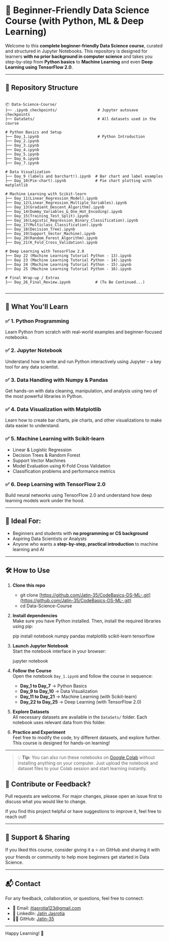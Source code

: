# 🌟 Beginner-Friendly Data Science Course (with Python, ML & Deep Learning)

Welcome to this **complete beginner-friendly Data Science course**, curated and structured in Jupyter Notebooks. This repository is designed for learners **with no prior background in computer science** and takes you step-by-step from **Python basics** to **Machine Learning** and even **Deep Learning using TensorFlow 2.0**.

---

## 📁 Repository Structure

```

📦 Data-Science-Course/
├── .ipynb_checkpoints/                  # Jupyter autosave checkpoints
├── DataSets/                            # All datasets used in the course

# Python Basics and Setup
├── Day_1.ipynb                          # Python Introduction
├── Day_2.ipynb
├── Day_3.ipynb
├── Day_4.ipynb
├── Day_5.ipynb
├── Day_6.ipynb
├── Day_7.ipynb

# Data Visualization
├── Day_9 (labels and barchart!).ipynb  # Bar chart and label examples
├── Day_10(Pie-chart).ipynb             # Pie chart plotting with matplotlib

# Machine Learning with Scikit-learn
├── Day_11(Linear_Regression_Model).ipynb
├── Day_12(Linear_Regression_Multiple_Variables).ipynb
├── Day_13(Gradient_Descent_Algorithm).ipynb
├── Day_14(Dummy_Variables_&_One_Hot_Encoding).ipynb
├── Day_15(Training_Test_Split).ipynb
├── Day_16(Logistic_Regression_Binary_Classification).ipynb
├── Day_17(Multiclass_Classification).ipynb
├── Day_18(Decision_Tree).ipynb
├── Day_19(Support_Vector_Machine).ipynb
├── Day_20(Random_Forest_Algorithm).ipynb
├── Day_21(K_Fold_Cross_Validation).ipynb

# Deep Learning with TensorFlow 2.0
├── Day 22 (Machine Learning Tutorial Python - 13).ipynb
├── Day 23 (Machine Learning Tutorial Python - 14).ipynb
├── Day 24 (Machine Learning Tutorial Python - 15).ipynb
├── Day 25 (Machine Learning Tutorial Python - 16).ipynb

# Final Wrap-up / Extras
├── Day_26_Final_Review.ipynb           # (To Be Continued...)


```


---

## 📘 What You'll Learn

### ✅ 1. **Python Programming**
Learn Python from scratch with real-world examples and beginner-focused notebooks.

### ✅ 2. **Jupyter Notebook**
Understand how to write and run Python interactively using Jupyter – a key tool for any data scientist.

### ✅ 3. **Data Handling with Numpy & Pandas**
Get hands-on with data cleaning, manipulation, and analysis using two of the most powerful libraries in Python.

### ✅ 4. **Data Visualization with Matplotlib**
Learn how to create bar charts, pie charts, and other visualizations to make data easier to understand.

### ✅ 5. **Machine Learning with Scikit-learn**
- Linear & Logistic Regression  
- Decision Trees & Random Forest  
- Support Vector Machines  
- Model Evaluation using K-Fold Cross Validation  
- Classification problems and performance metrics

### ✅ 6. **Deep Learning with TensorFlow 2.0**
Build neural networks using TensorFlow 2.0 and understand how deep learning models work under the hood.

---

## 🧠 Ideal For:
- Beginners and students with **no programming or CS background**
- Aspiring Data Scientists or Analysts
- Anyone who wants a **step-by-step, practical introduction** to machine learning and AI

---

## 🛠️ How to Use

1. **Clone this repo**  
   
   - git clone [https://github.com/Jatin-35/CodeBasics-DS-ML-.git](https://github.com/Jatin-35/CodeBasics-DS-ML-.git)
   - cd Data-Science-Course

2. **Install dependencies**  
   Make sure you have Python installed. Then, install the required libraries using pip:

   pip install notebook numpy pandas matplotlib scikit-learn tensorflow

3. **Launch Jupyter Notebook**  
   Start the notebook interface in your browser:

   jupyter notebook

4. **Follow the Course**  
   Open the notebook `Day_1.ipynb` and follow the course in sequence:

   - **Day_1 to Day_7** → Python Basics  
   - **Day_9 to Day_10** → Data Visualization  
   - **Day_11 to Day_21** → Machine Learning (with Scikit-learn)  
   - **Day_22 to Day_25** → Deep Learning (with TensorFlow 2.0)

5. **Explore Datasets**  
   All necessary datasets are available in the `DataSets/` folder. Each notebook uses relevant data from this folder.

6. **Practice and Experiment**  
   Feel free to modify the code, try different datasets, and explore further. This course is designed for hands-on learning!

---

> 💡 **Tip:** You can also run these notebooks on [Google Colab](https://colab.research.google.com/) without installing anything on your computer. Just upload the notebook and dataset files to your Colab session and start learning instantly.

## 🙌 Contribute or Feedback?

Pull requests are welcome. For major changes, please open an issue first to discuss what you would like to change.

If you find this project helpful or have suggestions to improve it, feel free to reach out!

---

## 🙏 Support & Sharing

If you liked this course, consider giving it a ⭐ on GitHub and sharing it with your friends or community to help more beginners get started in Data Science.

---

## 📬 Contact

For any feedback, collaboration, or questions, feel free to connect:

- 📧 Email: jtjasrotia123@gmail.com  
- 💼 LinkedIn: [Jatin Jasrotia](https://www.linkedin.com/in/jatin-jasrotia/)  
- 🧑‍💻 GitHub: [Jatin-35](https://github.com/Jatin-35)

---

Happy Learning! 🚀





